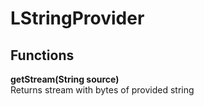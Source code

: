 # LStringProvider
## Functions
**getStream(String source)**\
Returns stream with bytes of provided string